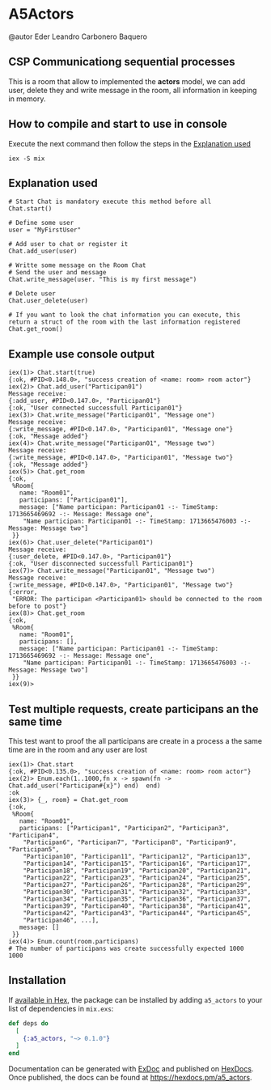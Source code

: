 # A5Actors

@autor Eder Leandro Carbonero Baquero

## CSP Communicationg sequential processes

This is a room that allow to implemented the **actors** model, we can add user, delete they and write message in the room, all information in keeping in memory. 


## How to compile and start to use in console
Execute the next command then follow the steps in the [Explanation used](#Explanation-used)
```shell
iex -S mix
```

## Explanation used


```shell
# Start Chat is mandatory execute this method before all
Chat.start()

# Define some user
user = "MyFirstUser"

# Add user to chat or register it
Chat.add_user(user)

# Writte some message on the Room Chat
# Send the user and message
Chat.write_message(user. "This is my first message")

# Delete user
Chat.user_delete(user)

# If you want to look the chat information you can execute, this return a struct of the room with the last information registered 
Chat.get_room()
```

## Example use console output

```shell
iex(1)> Chat.start(true)
{:ok, #PID<0.148.0>, "success creation of <name: room> room actor"}
iex(2)> Chat.add_user("Participan01")
Message receive:
{:add_user, #PID<0.147.0>, "Participan01"}
{:ok, "User connected successfull Participan01"}
iex(3)> Chat.write_message("Participan01", "Message one")
Message receive:
{:write_message, #PID<0.147.0>, "Participan01", "Message one"}
{:ok, "Message added"}
iex(4)> Chat.write_message("Participan01", "Message two")
Message receive:
{:write_message, #PID<0.147.0>, "Participan01", "Message two"}
{:ok, "Message added"}
iex(5)> Chat.get_room
{:ok,
 %Room{
   name: "Room01",
   participans: ["Participan01"],
   message: ["Name participan: Participan01 -:- TimeStamp: 1713665469692 -:- Message: Message one",
    "Name participan: Participan01 -:- TimeStamp: 1713665476003 -:- Message: Message two"]
 }}
iex(6)> Chat.user_delete("Participan01")
Message receive:
{:user_delete, #PID<0.147.0>, "Participan01"}
{:ok, "User disconnected successfull Participan01"}
iex(7)> Chat.write_message("Participan01", "Message two")
Message receive:
{:write_message, #PID<0.147.0>, "Participan01", "Message two"}
{:error,
 "ERROR: The participan <Participan01> should be connected to the room before to post"}
iex(8)> Chat.get_room
{:ok,
 %Room{
   name: "Room01",
   participans: [],
   message: ["Name participan: Participan01 -:- TimeStamp: 1713665469692 -:- Message: Message one",
    "Name participan: Participan01 -:- TimeStamp: 1713665476003 -:- Message: Message two"]
 }}
iex(9)>
```

## Test multiple requests, create participans an the same time

This test want to proof the all participans are create in a process a the same time are in the room and any user are lost

```shell
iex(1)> Chat.start
{:ok, #PID<0.135.0>, "success creation of <name: room> room actor"}
iex(2)> Enum.each(1..1000,fn x -> spawn(fn -> Chat.add_user("Participan#{x}") end)  end)
:ok
iex(3)> {_, room} = Chat.get_room
{:ok,
 %Room{
   name: "Room01",
   participans: ["Participan1", "Participan2", "Participan3", "Participan4",
    "Participan6", "Participan7", "Participan8", "Participan9", "Participan5",
    "Participan10", "Participan11", "Participan12", "Participan13",
    "Participan14", "Participan15", "Participan16", "Participan17",
    "Participan18", "Participan19", "Participan20", "Participan21",
    "Participan22", "Participan23", "Participan24", "Participan25",
    "Participan27", "Participan26", "Participan28", "Participan29",
    "Participan30", "Participan31", "Participan32", "Participan33",
    "Participan34", "Participan35", "Participan36", "Participan37",
    "Participan39", "Participan40", "Participan38", "Participan41",
    "Participan42", "Participan43", "Participan44", "Participan45",
    "Participan46", ...],
   message: []
 }}
iex(4)> Enum.count(room.participans)
# The number of participans was create successfully expected 1000
1000
```

## Installation

If [available in Hex](https://hex.pm/docs/publish), the package can be installed
by adding `a5_actors` to your list of dependencies in `mix.exs`:

```elixir
def deps do
  [
    {:a5_actors, "~> 0.1.0"}
  ]
end
```

Documentation can be generated with [ExDoc](https://github.com/elixir-lang/ex_doc)
and published on [HexDocs](https://hexdocs.pm). Once published, the docs can
be found at <https://hexdocs.pm/a5_actors>.

